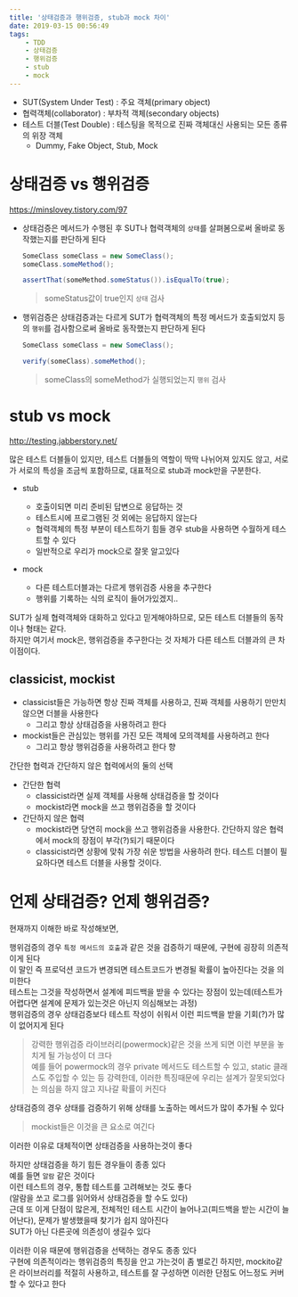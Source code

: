 ```yaml
---
title: '상태검증과 행위검증, stub과 mock 차이'
date: 2019-03-15 00:56:49
tags:
    - TDD
    - 상태검증
    - 행위검증
    - stub
    - mock
---
```


- SUT(System Under Test) : 주요 객체(primary object)  
- 협력객체(collaborator) : 부차적 객체(secondary objects)  
- 테스트 더블(Test Double) : 테스팅을 목적으로 진짜 객체대신 사용되는 모든 종류의 위장 객체  
    - Dummy, Fake Object, Stub, Mock  

# 상태검증 vs 행위검증  
<https://minslovey.tistory.com/97>  

- 상태검증은 메서드가 수행된 후 SUT나 협력객체의 `상태`를 살펴봄으로써 올바로 동작했는지를 판단하게 된다  
    ```java
    SomeClass someClass = new SomeClass();
    someClass.someMethod();

    assertThat(someMethod.someStatus()).isEqualTo(true);
    ```
    > someStatus값이 true인지 `상태` 검사  

- 행위검증은 상태검증과는 다르게 SUT가 협력객체의 특정 메서드가 호출되었지 등의 `행위`를 검사함으로써 올바로 동작했는지 판단하게 된다  
    ```java
    SomeClass someClass = new SomeClass();

    verify(someClass).someMethod();
    ```
    > someClass의 someMethod가 실행되었는지 `행위` 검사  

# stub vs mock  
<http://testing.jabberstory.net/>  

많은 테스트 더블들이 있지만, 테스트 더블들의 역할이 딱딱 나뉘어져 있지도 않고, 서로가 서로의 특성을 조금씩 포함하므로, 대표적으로 stub과 mock만을 구분한다.  

- stub  
    - 호출이되면 미리 준비된 답변으로 응답하는 것  
    - 테스트시에 프로그램된 것 외에는 응답하지 않는다  
    - 협력객체의 특정 부분이 테스트하기 힘들 경우 stub을 사용하면 수월하게 테스트할 수 있다  
    - 일반적으로 우리가 mock으로 잘못 알고있다  

- mock  
    - 다른 테스트더블과는 다르게 행위검증 사용을 추구한다  
    - 행위를 기록하는 식의 로직이 들어가있겠지..  

SUT가 실제 협력객체와 대화하고 있다고 믿게해야하므로, 모든 테스트 더블들의 동작이나 형태는 같다.  
하지만 여기서 mock은, 행위검증을 추구한다는 것 자체가 다른 테스트 더블과의 큰 차이점이다.  

## classicist, mockist  
- classicist들은 가능하면 항상 진짜 객체를 사용하고, 진짜 객체를 사용하기 만만치 않으면 더블을 사용한다  
   - 그리고 항상 상태검증을 사용하려고 한다  
- mockist들은 관심있는 행위를 가진 모든 객체에 모의객체를 사용하려고 한다  
   - 그리고 항상 행위검증을 사용하려고 한다  향

간단한 협력과 간단하지 않은 협력에서의 둘의 선택   
- 간단한 협력  
    - classicist라면 실제 객체를 사용해 상태검증을 할 것이다  
    - mockist라면 mock을 쓰고 행위검증을 할 것이다  
- 간단하지 않은 협력  
    - mockist라면 당연히 mock을 쓰고 행위검증을 사용한다. 간단하지 않은 협력에서 mock의 장점이 부각(?)되기 때문이다  
    - classicist라면 상황에 맞춰 가장 쉬운 방법을 사용하려 한다. 테스트 더블이 필요하다면 테스트 더블을 사용할 것이다.  

# 언제 상태검증? 언제 행위검증?  
현재까지 이해한 바로 작성해보면,  

행위검증의 경우 `특정 메서드의 호출`과 같은 것을 검증하기 때문에, 구현에 굉장히 의존적이게 된다  
이 말인 즉 프로덕션 코드가 변경되면 테스트코드가 변경될 확률이 높아진다는 것을 의미한다  
테스트는 그것을 작성하면서 설계에 피드백을 받을 수 있다는 장점이 있는데(테스트가 어렵다면 설계에 문제가 있는것은 아닌지 의심해보는 과정)  
행위검증의 경우 상태검증보다 테스트 작성이 쉬워서 이런 피드백을 받을 기회(?)가 많이 없어지게 된다  
> 강력한 행위검증 라이브러리(powermock)같은 것을 쓰게 되면 이런 부분을 놓치게 될 가능성이 더 크다  
> 예를 들어 powermock의 경우 private 메서드도 테스트할 수 있고, static 클래스도 주입할 수 있는 등 강력한데, 이러한 특징때문에 우리는 설계가 잘못되었다는 의심을 하지 않고 지나갈 확률이 커진다  

상태검증의 경우 상태를 검증하기 위해 상태를 노출하는 메서드가 많이 추가될 수 있다  
> mockist들은 이것을 큰 요소로 여긴다  

이러한 이유로 대체적이면 상태검증을 사용하는것이 좋다  

하지만 상태검증을 하기 힘든 경우들이 종종 있다  
예를 들면 `알람` 같은 것이다  
이런 테스트의 경우, 통합 테스트를 고려해보는 것도 좋다  
(알람을 쏘고 로그를 읽어와서 상태검증을 할 수도 있다)  
근데 또 이게 단점이 많은게, 
전체적인 테스트 시간이 늘어나고(피드백을 받는 시간이 늘어난다), 문제가 발생했을때 찾기가 쉽지 않아진다  
SUT가 아닌 다른곳에 의존성이 생길수 있다  

이러한 이유 때문에 행위검증을 선택하는 경우도 종종 있다  
구현에 의존적이라는 행위검증의 특징을 안고 가는것이 좀 별로긴 하지만, mockito같은 라이브러리를 적절히 사용하고, 테스트를 잘 구성하면 이러한 단점도 어느정도 커버할 수 있다고 한다  

<!-- more -->

